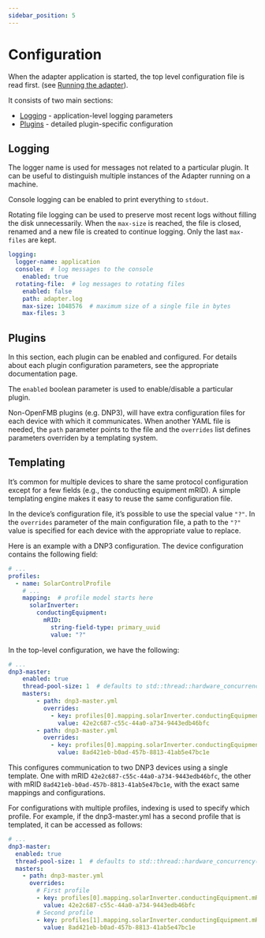 ```yaml
---
sidebar_position: 5
---
```


# Configuration

When the adapter application is started, the top level configuration file is
read first. (see [Running the adapter](./cli#running-the-adapter)).

It consists of two main sections:

- [Logging](#logging) - application-level logging parameters
- [Plugins](#plugins) - detailed plugin-specific configuration

## Logging

The logger name is used for messages not related to a particular plugin. It can
be useful to distinguish multiple instances of the Adapter running on a machine.

Console logging can be enabled to print everything to `stdout`.

Rotating file logging can be used to preserve most recent logs without filling
the disk unnecessarily. When the `max-size` is reached, the file is closed,
renamed and a new file is created to continue logging. Only the last `max-files`
are kept.

```yaml
logging:
  logger-name: application
  console:  # log messages to the console
    enabled: true
  rotating-file:  # log messages to rotating files
    enabled: false
    path: adapter.log
    max-size: 1048576  # maximum size of a single file in bytes
    max-files: 3
```

## Plugins

In this section, each plugin can be enabled and configured. For details about
each plugin configuration parameters, see the appropriate documentation page.

The `enabled` boolean parameter is used to enable/disable a particular plugin.

Non-OpenFMB plugins (e.g. DNP3), will have extra configuration files for each
device with which it communicates. When another YAML file is needed, the `path`
parameter points to the file and the `overrides` list defines parameters
overriden by a templating system.

## Templating

It’s common for multiple devices to share the same protocol configuration except for a few fields (e.g., the conducting equipment mRID). A simple templating engine makes it easy to reuse the same configuration file. 

In the device’s configuration file, it’s possible to use the special value
`"?"`. In the `overrides` parameter of the main configuration file, a path to
the `"?"` value is specified for each device with the appropriate value to
replace.

Here is an example with a DNP3 configuration. The device configuration contains
the following field:

```yaml
# ...
profiles:
  - name: SolarControlProfile
    # ...
    mapping:  # profile model starts here
      solarInverter:
        conductingEquipment:
          mRID:
            string-field-type: primary_uuid
            value: "?"
```

In the top-level configuration, we have the following:

```yaml
# ...
dnp3-master:
    enabled: true
    thread-pool-size: 1  # defaults to std::thread::hardware_concurrency() if <= 0
    masters:
        - path: dnp3-master.yml
          overrides:
            - key: profiles[0].mapping.solarInverter.conductingEquipment.mRID.value
              value: 42e2c687-c55c-44a0-a734-9443edb46bfc
        - path: dnp3-master.yml
          overrides:
            - key: profiles[0].mapping.solarInverter.conductingEquipment.mRID.value
              value: 8ad421eb-b0ad-457b-8813-41ab5e47bc1e
```

This configures communication to two DNP3 devices using a single template. One with mRID
`42e2c687-c55c-44a0-a734-9443edb46bfc`, the other with mRID
`8ad421eb-b0ad-457b-8813-41ab5e47bc1e`, with the exact same mappings and
configurations.

For configurations with multiple profiles, indexing is used to specify which profile. For example, if the dnp3-master.yml has a second profile that is templated, it can be accessed as follows: 

```yaml
# ...
dnp3-master:
  enabled: true
  thread-pool-size: 1  # defaults to std::thread::hardware_concurrency() if <= 0
  masters:
    - path: dnp3-master.yml
      overrides:
        # First profile
        - key: profiles[0].mapping.solarInverter.conductingEquipment.mRID.value
          value: 42e2c687-c55c-44a0-a734-9443edb46bfc
        # Second profile
        - key: profiles[1].mapping.solarInverter.conductingEquipment.mRID.value
          value: 8ad421eb-b0ad-457b-8813-41ab5e47bc1e
```
